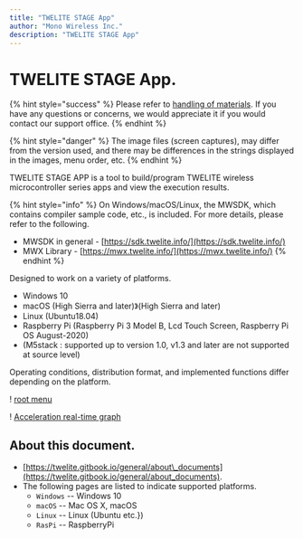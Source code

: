 ```yaml
---
title: "TWELITE STAGE App"
author: "Mono Wireless Inc."
description: "TWELITE STAGE App"
---
```


# TWELITE STAGE App.

{% hint style="success" %}
Please refer to [handling of materials](https://twelite.gitbook.io/general/about_documents).  If you have any questions or concerns, we would appreciate it if you would contact our support office.
{% endhint %}

{% hint style="danger" %}
The image files (screen captures), may differ from the version used, and there may be differences in the strings displayed in the images, menu order, etc.
{% endhint %}



TWELITE STAGE APP is a tool to build/program TWELITE wireless microcontroller series apps and view the execution results.

{% hint style="info" %}
On Windows/macOS/Linux, the MWSDK, which contains compiler sample code, etc., is included. For more details, please refer to the following.

* MWSDK in general - [https://sdk.twelite.info/](https://sdk.twelite.info/)
* MWX Library - [https://mwx.twelite.info/](https://mwx.twelite.info/)
{% endhint %}



Designed to work on a variety of platforms.

* Windows 10
* macOS \(High Sierra and later)》(High Sierra and later)
* Linux \(Ubuntu18.04\)
* Raspberry Pi \(Raspberry Pi 3 Model B, Lcd Touch Screen, Raspberry Pi OS August-2020\)
* (M5stack : supported up to version 1.0, v1.3 and later are not supported at source level)

Operating conditions, distribution format, and implemented functions differ depending on the platform.



! [root menu](.gitbook/assets/img_rootmenu-1.png)

! [Acceleration real-time graph](.gitbook/assets/img_graph_mot_demodata.png)



## About this document.

* [https://twelite.gitbook.io/general/about\_documents](https://twelite.gitbook.io/general/about_documents).
* The following pages are listed to indicate supported platforms.
  * `Windows` -- Windows 10
  * `macOS` -- Mac OS X, macOS
  * `Linux` -- Linux \(Ubuntu etc.})
  * `RasPi` -- RaspberryPi

